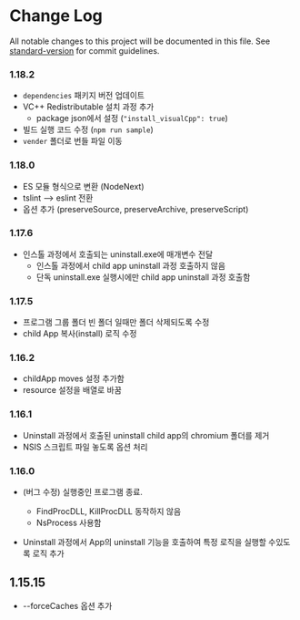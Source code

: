 # Change Log

All notable changes to this project will be documented in this file.
See [standard-version](https://github.com/conventional-changelog/standard-version) for commit guidelines.

### 1.18.2

* `dependencies` 패키지 버전 업데이트
* VC++ Redistributable 설치 과정 추가
    - package json에서 설정 (`"install_visualCpp": true`)
* 빌드 실행 코드 수정 (`npm run sample`)
* `vender` 폴더로 번들 파일 이동

### 1.18.0

* ES 모듈 형식으로 변환 (NodeNext)
* tslint --> eslint 전환
* 옵션 추가 (preserveSource, preserveArchive, preserveScript)

### 1.17.6

* 인스톨 과정에서 호출되는 uninstall.exe에 매개변수 전달
    - 인스톨 과정에서 child app uninstall 과정 호출하지 않음
    - 단독 uninstall.exe 실행시에만 child app uninstall 과정 호출함

### 1.17.5

* 프로그램 그룹 폴더 빈 폴더 일때만 폴더 삭제되도록 수정
* child App 복사(install) 로직 수정

### 1.16.2

* childApp moves 설정 추가함
* resource 설정을 배열로 바꿈

### 1.16.1

* Uninstall 과정에서 호출된 uninstall child app의 chromium 폴더를 제거
* NSIS 스크립트 파일 놓도록 옵션 처리

### 1.16.0

* (버그 수정) 실행중인 프로그램 종료.
    - FindProcDLL, KillProcDLL 동작하지 않음
    - NsProcess 사용함

* Uninstall 과정에서 App의 uninstall 기능을 호출하여 특정 로직을 실행할 수있도록 로직 추가

## 1.15.15

* --forceCaches 옵션 추가